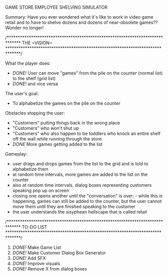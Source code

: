 GAME STORE EMPLOYEE SHELVING SIMULATOR

Summary:
Have you ever wondered what it's like to work in video game retail and to have to shelve dozens and dozens of near-obsolete games?? Wonder no longer!


/******************************************************************************
                                THE ~VISION~
******************************************************************************/

What the player does:
- *DONE!* User can move "games" from the pile on the counter (normal list) to the shelf (grid list)
- *DONE!* and vice versa

The user's goal:
- To alphabetize the games on the pile on the counter

Obstacles stopping the user:
- "Customers" putting things back in the wrong place
- "Customers" who won't shut up
- "Customers" who also happen to be toddlers who knock an entire shelf off the wall while running through the store
- *DONE* More games getting added to the list

Gameplay:
- user drags and drops games from the list to the grid and is told to alphabetize them
- at random time intervals, more games are added to the list on the counter
- also at random time intervals, dialog boxes representing customers speaking pop up on screen
- closing one opens another until the "conversation" is over;
      - while this is happening, games can still be added to the counter, but the user cannot move them until they are finished speaking to the customer
- the user understands the sisyphean hellscape that is called retail

/******************************************************************************
                                TO-DO LIST
******************************************************************************/

1) *DONE!* Make Game List
2) *DONE!* Make Customer Dialog Box Generator
3) *DONE!* Add SFX
4) *DONE!* Improve visuals
5) *DONE!* Remove X from dialog boxes
